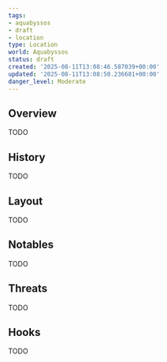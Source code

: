 ```yaml
---
tags:
- aquabyssos
- draft
- location
type: Location
world: Aquabyssos
status: draft
created: '2025-08-11T13:08:46.587039+00:00'
updated: '2025-08-11T13:08:50.236681+00:00'
danger_level: Moderate
---
```



## Overview

TODO
## History

TODO
## Layout

TODO
## Notables

TODO
## Threats

TODO
## Hooks

TODO
